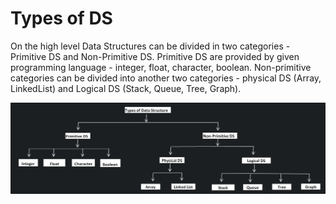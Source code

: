 # Types of DS

On the high level Data Structures can be divided in two categories - Primitive DS and Non-Primitive DS.
Primitive DS are provided by given programming language - integer, float, character, boolean.
Non-primitive categories can be divided into another two categories - physical DS (Array, LinkedList) and Logical DS (Stack, Queue, Tree, Graph).

![](../../images/2019-06-10-18-37-11.png)